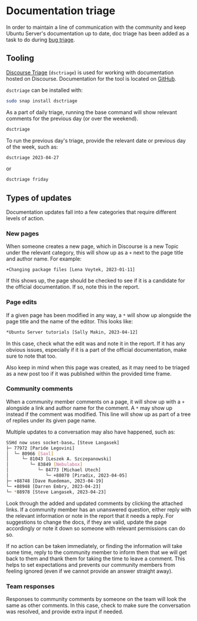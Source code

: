 # Documentation triage

In order to maintain a line of communication with the community and keep
Ubuntu Server's documentation up to date, doc triage has been added as a task
to do during [bug triage](BugTriage.md).

## Tooling

[Discourse Triage](https://snapcraft.io/dsctriage) (`dsctriage`) is used for
working with documentation hosted on Discourse. Documentation for the tool is
located on [GitHub](https://github.com/lvoytek/discourse-triage).

`dsctriage` can be installed with:

```bash
sudo snap install dsctriage
```

As a part of daily triage, running the base command will show relevant
comments for the previous day (or over the weekend).

```bash
dsctriage
```

To run the previous day's triage, provide the relevant date or previous day of
the week, such as:

```bash
dsctriage 2023-04-27
```

or

```bash
dsctriage friday
```

## Types of updates

Documentation updates fall into a few categories that require different levels
of action.

### New pages

When someone creates a new page, which in Discourse is a new Topic under the
relevant category, this will show up as a `+` next to the page title and author
name. For example:

```text
+Changing package files [Lena Voytek, 2023-01-11]
```

If this shows up, the page should be checked to see if it is a candidate for
the official documentation. If so, note this in the report.

### Page edits

If a given page has been modified in any way, a `*` will show up alongside the
page title and the name of the editor. This looks like:

```bash
*Ubuntu Server tutorials [Sally Makin, 2023-04-12]
```

In this case, check what the edit was and note it in the report. If it has any
obvious issues, especially if it is a part of the official documentation, make
sure to note that too.

Also keep in mind when this page was created, as it may need to be triaged as
a new post too if it was published within the provided time frame.

### Community comments

When a community member comments on a page, it will show up with a `+`
alongside a link and author name for the comment. A `*` may show up instead if
the comment was modified. This line will show up as part of a tree of replies
under its given page name.

Multiple updates to a conversation may also have happened, such as:

```bash
SSHd now uses socket-base… [Steve Langasek] 
├─ 77972 [Paride Legovini] 
│  └─ 80966 [Saxl] 
│     └─ 81043 [Leszek A. Szczepanowski] 
│        └─ 83849 [Nebulabox] 
│           └─ 84773 [Michael Utech] 
│              └─ +88070 [Piradix, 2023-04-05] 
├─ +88748 [Dave Ruedeman, 2023-04-19] 
└─ +88948 [Darren Embry, 2023-04-23] 
└─ *88978 [Steve Langasek, 2023-04-23] 
```

Look through the added and updated comments by clicking the attached links. If
a community member has an unanswered question, either reply with the relevant
information or note in the report that it needs a reply. For suggestions to
change the docs, if they are valid, update the page accordingly or note it
down so someone with relevant permissions can do so.

If no action can be taken immediately, or finding the information will take
some time, reply to the community member to inform them that we will get back
to them and thank them for taking the time to leave a comment. This helps to
set expectations and prevents our community members from feeling ignored (even
if we cannot provide an answer straight away).

### Team responses

Responses to community comments by someone on the team will look the same as
other comments. In this case, check to make sure the conversation was resolved,
and provide extra input if needed.

